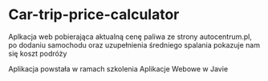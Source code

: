 # Car-trip-price-calculator
Aplkacja web pobierająca aktualną cenę paliwa ze strony autocentrum.pl, po dodaniu samochodu oraz uzupełnienia
średniego spalania pokazuje nam się koszt podróży


Aplikacja powstała w ramach szkolenia Aplikacje Webowe w Javie

